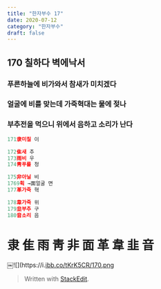 ```yaml
---
title: "한자부수 17"
date: 2020-07-12
category: "한자부수"
draft: false
---
```


## 170 칠하다 벽에낙서

  

### 푸른하늘에 비가와서 참새가 미치겠다
### 얼굴에 비를 맞는데 가죽혁대는 물에 젖나
### 부추전을 먹으니 위에서 음하고 소리가 난다

```js
171隶미칠 이

172隹새 추
173雨비 우
174靑푸를 청

175非아닐 비
1769획 →面얼굴 면
177革가죽 혁

178韋가죽 위
179韭부추 구
180音소리 음

```

# 隶 隹 雨 靑 非 面 革 韋 韭 音

  

￼![](https://i.[ibb.co/tKrK5CR/170.png](http://ibb.co/tKrK5CR/170.png)

> Written with [StackEdit](https://stackedit.io/).
<!--stackedit_data:
eyJoaXN0b3J5IjpbMTI0MzgyNzUxNF19
-->